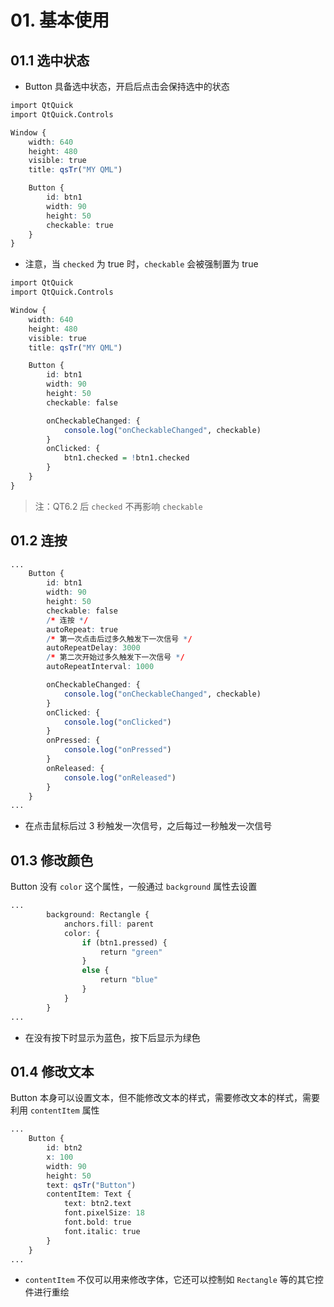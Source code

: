 # 01. 基本使用

## 01.1 选中状态

- Button 具备选中状态，开启后点击会保持选中的状态

```q
import QtQuick
import QtQuick.Controls

Window {
    width: 640
    height: 480
    visible: true
    title: qsTr("MY QML")

    Button {
        id: btn1
        width: 90
        height: 50
        checkable: true
    }
}

```

- 注意，当 `checked` 为 true 时，`checkable` 会被强制置为 true

```q
import QtQuick
import QtQuick.Controls

Window {
    width: 640
    height: 480
    visible: true
    title: qsTr("MY QML")

    Button {
        id: btn1
        width: 90
        height: 50
        checkable: false

        onCheckableChanged: {
            console.log("onCheckableChanged", checkable)
        }
        onClicked: {
            btn1.checked = !btn1.checked
        }
    }
}

```

> 注：QT6.2 后 `checked` 不再影响 `checkable` 

## 01.2 连按

```q
...
    Button {
        id: btn1
        width: 90
        height: 50
        checkable: false
        /* 连按 */
        autoRepeat: true
        /* 第一次点击后过多久触发下一次信号 */
        autoRepeatDelay: 3000
        /* 第二次开始过多久触发下一次信号 */
        autoRepeatInterval: 1000

        onCheckableChanged: {
            console.log("onCheckableChanged", checkable)
        }
        onClicked: {
            console.log("onClicked")
        }
        onPressed: {
            console.log("onPressed")
        }
        onReleased: {
            console.log("onReleased")
        }
    }
...
```

- 在点击鼠标后过 3 秒触发一次信号，之后每过一秒触发一次信号

## 01.3 修改颜色

Button 没有 `color` 这个属性，一般通过 `background` 属性去设置

```q
...
        background: Rectangle {
            anchors.fill: parent
            color: {
                if (btn1.pressed) {
                    return "green"
                }
                else {
                    return "blue"
                }
            }
        }
...
```

- 在没有按下时显示为蓝色，按下后显示为绿色

## 01.4 修改文本

Button 本身可以设置文本，但不能修改文本的样式，需要修改文本的样式，需要利用 `contentItem` 属性

```q
...
    Button {
        id: btn2
        x: 100
        width: 90
        height: 50
        text: qsTr("Button")
        contentItem: Text {
            text: btn2.text
            font.pixelSize: 18
            font.bold: true
            font.italic: true
        }
    }
...
```

- `contentItem` 不仅可以用来修改字体，它还可以控制如 `Rectangle` 等的其它控件进行重绘